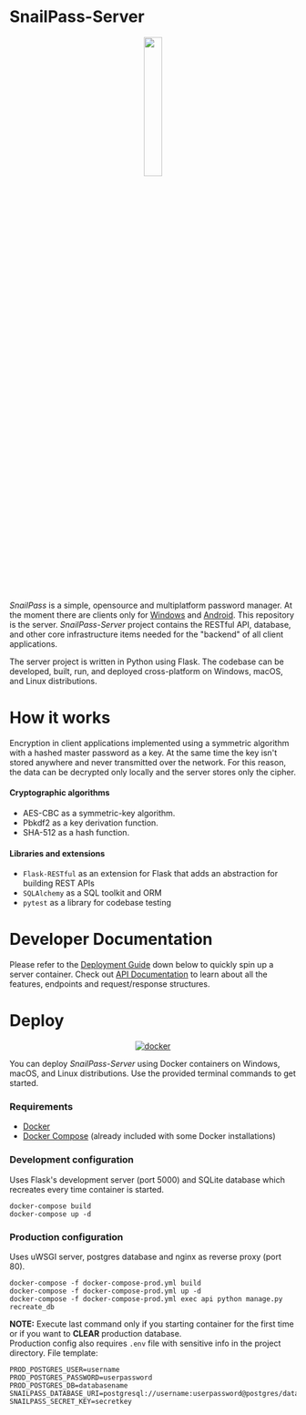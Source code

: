 # SnailPass-Server

<p align="center">
  <img src="https://user-images.githubusercontent.com/45130182/223817450-925448be-83a0-4ca9-9a09-d92caeacf606.svg" width=25% height=25%>
</p>

*SnailPass* is a simple, opensource and multiplatform password manager. At the moment there are clients only for [Windows](https://github.com/badlocale/SnailPass-Desktop-Client) and [Android](https://github.com/IlyaYDen/SnailPass-Android-Client). This repository is the server. *SnailPass-Server* project contains the RESTful API, database, and other core infrastructure items needed for the "backend" of all client applications.

The server project is written in Python using Flask. The codebase can be developed, built, run, and deployed cross-platform on Windows, macOS, and Linux distributions.

# How it works
Encryption in client applications implemented using a symmetric algorithm with a hashed master password as a key. At the same time the key isn't stored anywhere and never transmitted over the network. For this reason, the data can be decrypted only locally and the server stores only the cipher.
#### Cryptographic algorithms
- AES-CBC as a symmetric-key algorithm.
- Pbkdf2 as a key derivation function.
- SHA-512 as a hash function.

#### Libraries and extensions 
- `Flask-RESTful` as an extension for Flask that adds an abstraction for building REST APIs
- `SQLAlchemy` as a SQL toolkit and ORM
- `pytest` as a library for codebase testing

# Developer Documentation
Please refer to the [Deployment Guide](https://github.com/rebmanop/SnailPass-Server#deploy) down below to quickly spin up a server container. Check out [API Documentation](https://github.com/rebmanop/SnailPass-Server/wiki/API-Documentation-Main-Page) to learn about all the features, endpoints and request/response structures.

# Deploy
<p align="center">
  <a href="https://www.docker.com/" target="_blank">
    <img src="https://i.imgur.com/SZc8JnH.png" alt="docker" />
  </a>
</p>

You can deploy *SnailPass-Server* using Docker containers on Windows, macOS, and Linux distributions. Use the provided terminal commands to get started. 

### Requirements

- [Docker](https://www.docker.com/community-edition#/download)
- [Docker Compose](https://docs.docker.com/compose/install/) (already included with some Docker installations)


### Development configuration
Uses Flask's development server (port 5000) and SQLite database which recreates every time container is started. 

```
docker-compose build
docker-compose up -d
```

### Production configuration
Uses uWSGI server, postgres database and nginx as reverse proxy (port 80).
```
docker-compose -f docker-compose-prod.yml build
docker-compose -f docker-compose-prod.yml up -d
docker-compose -f docker-compose-prod.yml exec api python manage.py recreate_db 
```
**NOTE:** Execute last command only if you starting container for the first time or if you want to **CLEAR** production database.<br>
Production config also requires `.env` file with sensitive info in the project directory. File template: 
```
PROD_POSTGRES_USER=username
PROD_POSTGRES_PASSWORD=userpassword
PROD_POSTGRES_DB=databasename
SNAILPASS_DATABASE_URI=postgresql://username:userpassword@postgres/databasename
SNAILPASS_SECRET_KEY=secretkey
```

 




    
    
